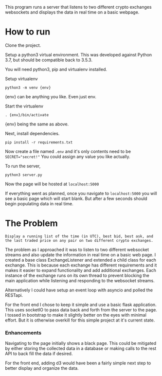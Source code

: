 This program runs a server that listens to two different crypto exchanges websockets and displays the data in real time on a basic webpage.

# How to run

Clone the project.

Setup a python3 virtual environment. This was developed against Python 3.7, but should be compatible back to 3.5.3.

You will need python3, pip and virtualenv installed.

Setup virtualenv

`python3 -m venv {env}`

{env} can be anything you like. Even just env.

Start the virtualenv

`. {env}/bin/activate`

{env} being the same as above.

Next, install dependencies. 

`pip install -r requirements.txt`

Now create a file named `.env` and it's only contents need to be `SECRET="secret!"` You could assign any value you like actually.

To run the server,

`python3 server.py`

Now the page will be hosted at `localhost:5000`

If everything went as planned, once you navigate to `localhost:5000` you will see a basic page which will start blank. But after a few seconds should begin populating data in real time. 

# The Problem

```Display a running list of the time (in UTC), best bid, best ask, and the last traded price on any pair on two different crypto exchanges.```

The problem as I approached it was to listen to two different websocket streams and also update the information in real time on a basic web page. I created a base class ExchangeListener and extended a child class for each exchange. This is because each exchange has different requirements and it makes it easier to expand functionality and add additional exchanges. Each instance of the exchange runs on its own thread to prevent blocking the main application while listening and responding to the websocket streams.

Alternatively I could have setup an event loop with asyncio and polled the RESTapi. 

For the front end I chose to keep it simple and use a basic flask application. This uses socketIO to pass data back and forth from the server to the page. I tossed in bootstrap to make it slightly better on the eyes with minimal effort. But it is otherwise overkill for this simple project at it's current state. 

### Enhancements

Navigating to the page initially shows a black page. This could be mitigated by either storing the collected data in a database or making calls to the rest API to back fill the data if desired.

For the front end, adding d3 would have been a fairly simple next step to better display and organize the data.

